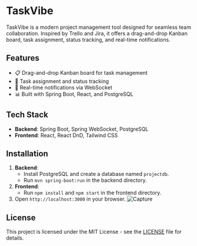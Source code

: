 # TaskVibe

TaskVibe is a modern project management tool designed for seamless team collaboration. Inspired by Trello and Jira, it offers a drag-and-drop Kanban board, task assignment, status tracking, and real-time notifications.

## Features
- 📋 Drag-and-drop Kanban board for task management
- 👥 Task assignment and status tracking
- 🔔 Real-time notifications via WebSocket
- 📊 Built with Spring Boot, React, and PostgreSQL

## Tech Stack
- **Backend**: Spring Boot, Spring WebSocket, PostgreSQL
- **Frontend**: React, React DnD, Tailwind CSS

## Installation
1. **Backend**:
    - Install PostgreSQL and create a database named `projectdb`.
    - Run `mvn spring-boot:run` in the backend directory.
2. **Frontend**:
    - Run `npm install` and `npm start` in the frontend directory.
3. Open `http://localhost:3000` in your browser.
![Capture](https://github.com/user-attachments/assets/c99845d8-a36d-47c2-9cfc-3694777f995d)

## License
This project is licensed under the MIT License - see the [LICENSE](LICENSE) file for details.
